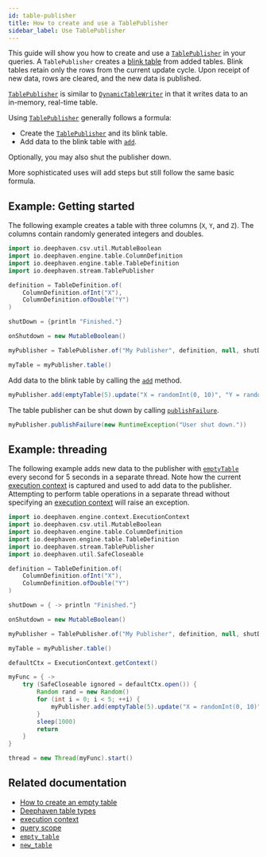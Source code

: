 ```yaml
---
id: table-publisher
title: How to create and use a TablePublisher
sidebar_label: Use TablePublisher
---
```


This guide will show you how to create and use a [`TablePublisher`](../reference/table-operations/create/TablePublisher.md) in your queries. A `TablePublisher` creates a [blink table](../conceptual/table-types.md/#blink) from added tables. Blink tables retain only the rows from the current update cycle. Upon receipt of new data, rows are cleared, and the new data is published.

[`TablePublisher`](../reference/table-operations/create/TablePublisher.md) is similar to [`DynamicTableWriter`](./dynamic-table-writer.md) in that it writes data to an in-memory, real-time table.

Using [`TablePublisher`](../reference/table-operations/create/TablePublisher.md) generally follows a formula:

- Create the [`TablePublisher`](../reference/table-operations/create/TablePublisher.md) and its blink table.
- Add data to the blink table with [`add`](../reference/table-operations/create/TablePublisher.md#methods).

Optionally, you may also shut the publisher down.

More sophisticated uses will add steps but still follow the same basic formula.

## Example: Getting started

The following example creates a table with three columns (`X`, `Y`, and `Z`). The columns contain randomly generated integers and doubles.

```groovy test-set=1 order=myTable
import io.deephaven.csv.util.MutableBoolean
import io.deephaven.engine.table.ColumnDefinition
import io.deephaven.engine.table.TableDefinition
import io.deephaven.stream.TablePublisher

definition = TableDefinition.of(
    ColumnDefinition.ofInt("X"),
    ColumnDefinition.ofDouble("Y")
)

shutDown = {println "Finished."}

onShutdown = new MutableBoolean()

myPublisher = TablePublisher.of("My Publisher", definition, null, shutDown)

myTable = myPublisher.table()
```

Add data to the blink table by calling the [`add`](../reference/table-operations/create/TablePublisher.md#methods) method.

```groovy test-set=1 order=source
myPublisher.add(emptyTable(5).update("X = randomInt(0, 10)", "Y = randomDouble(0.0, 100.0)"))
```

The table publisher can be shut down by calling [`publishFailure`](../reference/table-operations/create/TablePublisher.md#methods).

```groovy test-set=1 order=null
myPublisher.publishFailure(new RuntimeException("User shut down."))
```

## Example: threading

<!-- TODO: Link to execution context doc -->

The following example adds new data to the publisher with [`emptyTable`](./empty-table.md) every second for 5 seconds in a separate thread. Note how the current [execution context](../conceptual/execution-context.md) is captured and used to add data to the publisher. Attempting to perform table operations in a separate thread without specifying an [execution context](../conceptual/execution-context.md) will raise an exception.

```groovy order=myTable
import io.deephaven.engine.context.ExecutionContext
import io.deephaven.csv.util.MutableBoolean
import io.deephaven.engine.table.ColumnDefinition
import io.deephaven.engine.table.TableDefinition
import io.deephaven.stream.TablePublisher
import io.deephaven.util.SafeCloseable

definition = TableDefinition.of(
    ColumnDefinition.ofInt("X"),
    ColumnDefinition.ofDouble("Y")
)

shutDown = { -> println "Finished."}

onShutdown = new MutableBoolean()

myPublisher = TablePublisher.of("My Publisher", definition, null, shutDown)

myTable = myPublisher.table()

defaultCtx = ExecutionContext.getContext()

myFunc = { ->
    try (SafeCloseable ignored = defaultCtx.open()) {
        Random rand = new Random()
        for (int i = 0; i < 5; ++i) {
            myPublisher.add(emptyTable(5).update("X = randomInt(0, 10)", "Y = randomDouble(0.0, 100.0)"))
        }
        sleep(1000)
        return
    }
}

thread = new Thread(myFunc).start()
```

## Related documentation

- [How to create an empty table](./empty-table.md)
- [Deephaven table types](../conceptual/table-types.md)
- [execution context](../conceptual/execution-context.md)
- [query scope](../conceptual/queryscope-conceptual.md)
- [`empty_table`](../reference/table-operations/create/emptyTable.md)
- [`new_table`](../reference/table-operations/create/newTable.md)
